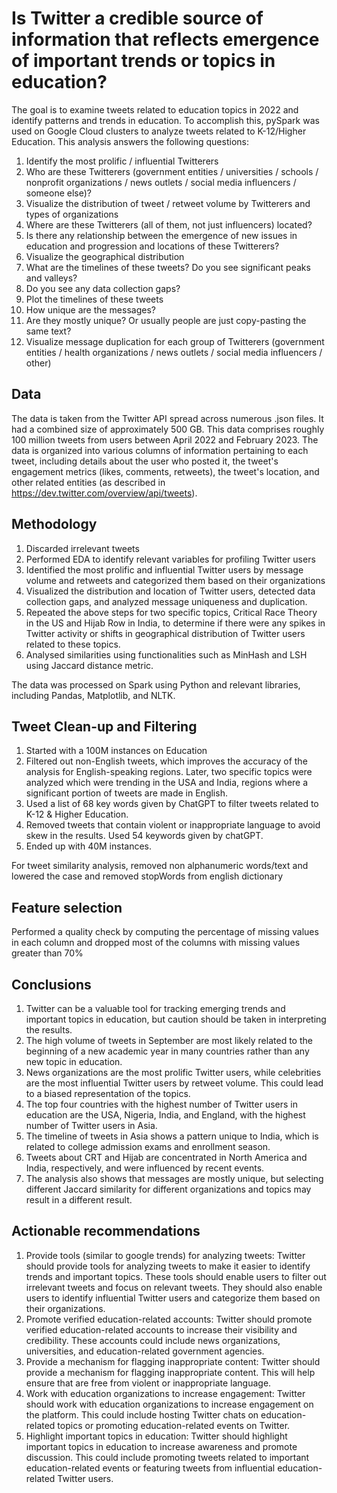 # Is Twitter a credible source of information that reflects emergence of important trends or topics in education?

The goal is to examine tweets related to education topics in 2022 and identify patterns and trends in education. To accomplish this, pySpark was used on Google Cloud clusters to analyze tweets related to K-12/Higher Education. This analysis answers the following questions:

1. Identify the most prolific / influential Twitterers
2. Who are these Twitterers (government entities / universities / schools / nonprofit organizations / news outlets / social media influencers / someone else)?
3. Visualize the distribution of tweet / retweet volume by Twitterers and types of organizations
4. Where are these Twitterers (all of them, not just influencers) located?
5. Is there any relationship between the emergence of new issues in education and progression and locations of these Twitterers?
6. Visualize the geographical distribution
7. What are the timelines of these tweets? Do you see significant peaks and valleys?
8. Do you see any data collection gaps?
9. Plot the timelines of these tweets
10. How unique are the messages?
11. Are they mostly unique? Or usually people are just copy-pasting the same text?
12. Visualize message duplication for each group of Twitterers (government entities / health organizations / news outlets / social media influencers / other)

## Data

The data is taken from the Twitter API spread across numerous .json files. It had a combined size of approximately 500 GB. This data comprises roughly 100 million tweets from users between April 2022 and February 2023. The data is organized into various columns of information pertaining to each tweet, including details about the user who posted it, the tweet's engagement metrics (likes, comments, retweets), the tweet's location, and other related entities (as described in https://dev.twitter.com/overview/api/tweets).

## Methodology

1. Discarded irrelevant tweets
2. Performed EDA to identify relevant variables for profiling Twitter users 
3. Identified the most prolific and influential Twitter users by message volume and retweets and categorized them based on their organizations 
4. Visualized the distribution and location of Twitter users, detected data collection gaps, and analyzed message uniqueness and duplication. 
5. Repeated the above steps for two specific topics, Critical Race Theory in the US and Hijab Row in India, to determine if there were any spikes in Twitter activity or shifts in geographical distribution of Twitter users related to these topics. 
6. Analysed similarities using functionalities such as MinHash and LSH using Jaccard distance metric.

The data was processed on Spark using Python and relevant libraries, including Pandas, Matplotlib, and NLTK.

## Tweet Clean-up and Filtering

1. Started with a 100M instances on Education
2. Filtered out non-English tweets, which improves the accuracy of the analysis for English-speaking regions. Later, two specific topics were analyzed which were trending in the USA and India, regions where a significant portion of tweets are made in English.
3. Used a list of 68 key words given by ChatGPT to filter tweets related to K-12 & Higher Education.
4. Removed tweets that contain violent or inappropriate language to avoid skew in the results. Used 54 keywords given by chatGPT.
5. Ended up with 40M instances.

For tweet similarity analysis, removed non alphanumeric words/text and lowered the case and removed stopWords from english dictionary

## Feature selection

Performed a quality check by computing the percentage of missing values in each column and dropped most of the columns with missing values greater than 70% 

## Conclusions

1. Twitter can be a valuable tool for tracking emerging trends and important topics in education, but caution should be taken in interpreting the results.
2. The high volume of tweets in September are most likely related to the beginning of a new academic year in many countries rather than any new topic in education.
3. News organizations are the most prolific Twitter users, while celebrities are the most influential Twitter users by retweet volume. This could lead to a biased representation of the topics. 
4. The top four countries with the highest number of Twitter users in education are the USA, Nigeria, India, and England, with the highest number of Twitter users in Asia.
5. The timeline of tweets in Asia shows a pattern unique to India, which is related to college admission exams and enrollment season.
6. Tweets about CRT and Hijab are concentrated in North America and India, respectively, and were influenced by recent events.
7. The analysis also shows that messages are mostly unique, but selecting different Jaccard similarity for different organizations and topics may result in a different result.

## Actionable recommendations

1. Provide tools (similar to google trends) for analyzing tweets: Twitter should provide tools for analyzing tweets to make it easier to identify trends and important topics. These tools should enable users to filter out irrelevant tweets and focus on relevant tweets. They should also enable users to identify influential Twitter users and categorize them based on their organizations.
2. Promote verified education-related accounts: Twitter should promote verified education-related accounts to increase their visibility and credibility. These accounts could include news organizations, universities, and education-related government agencies.
3. Provide a mechanism for flagging inappropriate content: Twitter should provide a mechanism for flagging inappropriate content. This will help ensure that are free from violent or inappropriate language.
4. Work with education organizations to increase engagement: Twitter should work with education organizations to increase engagement on the platform. This could include hosting Twitter chats on education-related topics or promoting education-related events on Twitter.
5. Highlight important topics in education: Twitter should highlight important topics in education to increase awareness and promote discussion. This could include promoting tweets related to important education-related events or featuring tweets from influential education-related Twitter users.




